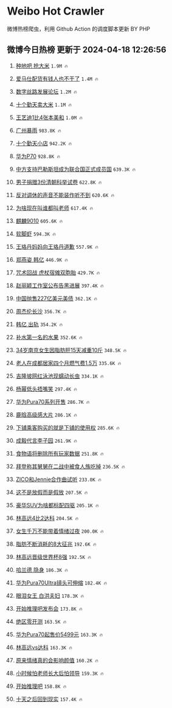 # Weibo Hot Crawler 



微博热榜爬虫，利用 Github Action 的调度脚本更新 BY PHP 


## 微博今日热榜 更新于 2024-04-18 12:26:56 
1. [种地吧 抢大米](https://s.weibo.com/weibo?q=%E7%A7%8D%E5%9C%B0%E5%90%A7%20%E6%8A%A2%E5%A4%A7%E7%B1%B3&t=31&band_rank=1&Refer=top) `1.9M 🔥` 

1. [爱马仕配货有钱人也不干了](https://s.weibo.com/weibo?q=%23%E7%88%B1%E9%A9%AC%E4%BB%95%E9%85%8D%E8%B4%A7%E6%9C%89%E9%92%B1%E4%BA%BA%E4%B9%9F%E4%B8%8D%E5%B9%B2%E4%BA%86%23&t=31&band_rank=2&Refer=top) `1.4M 🔥` 

1. [数字丝路发展论坛](https://s.weibo.com/weibo?q=%23%E6%95%B0%E5%AD%97%E4%B8%9D%E8%B7%AF%E5%8F%91%E5%B1%95%E8%AE%BA%E5%9D%9B%23&t=31&band_rank=3&Refer=top) `1.2M 🔥` 

1. [十个勤天卖大米](https://s.weibo.com/weibo?q=%23%E5%8D%81%E4%B8%AA%E5%8B%A4%E5%A4%A9%E5%8D%96%E5%A4%A7%E7%B1%B3%23&t=31&band_rank=4&Refer=top) `1.1M 🔥` 

1. [王艺迪1比4张本美和](https://s.weibo.com/weibo?q=%E7%8E%8B%E8%89%BA%E8%BF%AA1%E6%AF%944%E5%BC%A0%E6%9C%AC%E7%BE%8E%E5%92%8C&t=31&band_rank=5&Refer=top) `1.0M 🔥` 

1. [广州暴雨](https://s.weibo.com/weibo?q=%23%E5%B9%BF%E5%B7%9E%E6%9A%B4%E9%9B%A8%23&t=31&band_rank=6&Refer=top) `983.8K 🔥` 

1. [十个勤天小店](https://s.weibo.com/weibo?q=%E5%8D%81%E4%B8%AA%E5%8B%A4%E5%A4%A9%E5%B0%8F%E5%BA%97&t=31&band_rank=7&Refer=top) `942.2K 🔥` 

1. [华为P70](https://s.weibo.com/weibo?q=%E5%8D%8E%E4%B8%BAP70&t=31&band_rank=8&Refer=top) `928.8K 🔥` 

1. [中方支持巴勒斯坦成为联合国正式成员国](https://s.weibo.com/weibo?q=%23%E4%B8%AD%E6%96%B9%E6%94%AF%E6%8C%81%E5%B7%B4%E5%8B%92%E6%96%AF%E5%9D%A6%E6%88%90%E4%B8%BA%E8%81%94%E5%90%88%E5%9B%BD%E6%AD%A3%E5%BC%8F%E6%88%90%E5%91%98%E5%9B%BD%23&t=31&band_rank=9&Refer=top) `639.3K 🔥` 

1. [男子捐赠3份清朝科举试卷](https://s.weibo.com/weibo?q=%23%E7%94%B7%E5%AD%90%E6%8D%90%E8%B5%A03%E4%BB%BD%E6%B8%85%E6%9C%9D%E7%A7%91%E4%B8%BE%E8%AF%95%E5%8D%B7%23&t=31&band_rank=10&Refer=top) `622.8K 🔥` 

1. [反对调休的声音不能装作听不到](https://s.weibo.com/weibo?q=%23%E5%8F%8D%E5%AF%B9%E8%B0%83%E4%BC%91%E7%9A%84%E5%A3%B0%E9%9F%B3%E4%B8%8D%E8%83%BD%E8%A3%85%E4%BD%9C%E5%90%AC%E4%B8%8D%E5%88%B0%23&t=31&band_rank=11&Refer=top) `620.6K 🔥` 

1. [为啥现在叫谁都叫老师](https://s.weibo.com/weibo?q=%23%E4%B8%BA%E5%95%A5%E7%8E%B0%E5%9C%A8%E5%8F%AB%E8%B0%81%E9%83%BD%E5%8F%AB%E8%80%81%E5%B8%88%23&t=31&band_rank=12&Refer=top) `617.4K 🔥` 

1. [麒麟9010](https://s.weibo.com/weibo?q=%E9%BA%92%E9%BA%9F9010&t=31&band_rank=13&Refer=top) `605.6K 🔥` 

1. [软脚虾](https://s.weibo.com/weibo?q=%E8%BD%AF%E8%84%9A%E8%99%BE&t=31&band_rank=14&Refer=top) `594.3K 🔥` 

1. [王珞丹妈妈向王珞丹道歉](https://s.weibo.com/weibo?q=%23%E7%8E%8B%E7%8F%9E%E4%B8%B9%E5%A6%88%E5%A6%88%E5%90%91%E7%8E%8B%E7%8F%9E%E4%B8%B9%E9%81%93%E6%AD%89%23&t=31&band_rank=15&Refer=top) `557.9K 🔥` 

1. [郑燕姿 韩亿](https://s.weibo.com/weibo?q=%E9%83%91%E7%87%95%E5%A7%BF%20%E9%9F%A9%E4%BA%BF&t=31&band_rank=16&Refer=top) `446.9K 🔥` 

1. [咒术回战 虎杖宿傩双胞胎](https://s.weibo.com/weibo?q=%E5%92%92%E6%9C%AF%E5%9B%9E%E6%88%98%20%E8%99%8E%E6%9D%96%E5%AE%BF%E5%82%A9%E5%8F%8C%E8%83%9E%E8%83%8E&t=31&band_rank=17&Refer=top) `429.7K 🔥` 

1. [赵丽颖工作室公布告黑进展](https://s.weibo.com/weibo?q=%23%E8%B5%B5%E4%B8%BD%E9%A2%96%E5%B7%A5%E4%BD%9C%E5%AE%A4%E5%85%AC%E5%B8%83%E5%91%8A%E9%BB%91%E8%BF%9B%E5%B1%95%23&t=31&band_rank=18&Refer=top) `397.4K 🔥` 

1. [中国抛售227亿美元美债](https://s.weibo.com/weibo?q=%23%E4%B8%AD%E5%9B%BD%E6%8A%9B%E5%94%AE227%E4%BA%BF%E7%BE%8E%E5%85%83%E7%BE%8E%E5%80%BA%23&t=31&band_rank=19&Refer=top) `362.1K 🔥` 

1. [周杰伦长沙](https://s.weibo.com/weibo?q=%E5%91%A8%E6%9D%B0%E4%BC%A6%E9%95%BF%E6%B2%99&t=31&band_rank=20&Refer=top) `356.7K 🔥` 

1. [韩亿 出轨](https://s.weibo.com/weibo?q=%E9%9F%A9%E4%BA%BF%20%E5%87%BA%E8%BD%A8&t=31&band_rank=21&Refer=top) `354.2K 🔥` 

1. [补水第一名的水果](https://s.weibo.com/weibo?q=%23%E8%A1%A5%E6%B0%B4%E7%AC%AC%E4%B8%80%E5%90%8D%E7%9A%84%E6%B0%B4%E6%9E%9C%23&t=31&band_rank=22&Refer=top) `352.6K 🔥` 

1. [34岁南京女生因脂肪肝15天减重10斤](https://s.weibo.com/weibo?q=%2334%E5%B2%81%E5%8D%97%E4%BA%AC%E5%A5%B3%E7%94%9F%E5%9B%A0%E8%84%82%E8%82%AA%E8%82%9D15%E5%A4%A9%E5%87%8F%E9%87%8D10%E6%96%A4%23&t=31&band_rank=23&Refer=top) `348.5K 🔥` 

1. [老人在成都居家四个月燃气费1.5万](https://s.weibo.com/weibo?q=%23%E8%80%81%E4%BA%BA%E5%9C%A8%E6%88%90%E9%83%BD%E5%B1%85%E5%AE%B6%E5%9B%9B%E4%B8%AA%E6%9C%88%E7%87%83%E6%B0%94%E8%B4%B91.5%E4%B8%87%23&t=31&band_rank=24&Refer=top) `335.6K 🔥` 

1. [吉隆坡网红泳池现蠕动长虫](https://s.weibo.com/weibo?q=%23%E5%90%89%E9%9A%86%E5%9D%A1%E7%BD%91%E7%BA%A2%E6%B3%B3%E6%B1%A0%E7%8E%B0%E8%A0%95%E5%8A%A8%E9%95%BF%E8%99%AB%23&t=31&band_rank=25&Refer=top) `334.1K 🔥` 

1. [杨幂低头捂嘴笑](https://s.weibo.com/weibo?q=%23%E6%9D%A8%E5%B9%82%E4%BD%8E%E5%A4%B4%E6%8D%82%E5%98%B4%E7%AC%91%23&t=31&band_rank=26&Refer=top) `297.4K 🔥` 

1. [华为Pura70系列开售](https://s.weibo.com/weibo?q=%23%E5%8D%8E%E4%B8%BAPura70%E7%B3%BB%E5%88%97%E5%BC%80%E5%94%AE%23&t=31&band_rank=27&Refer=top) `286.7K 🔥` 

1. [鹿晗高级感大片](https://s.weibo.com/weibo?q=%23%E9%B9%BF%E6%99%97%E9%AB%98%E7%BA%A7%E6%84%9F%E5%A4%A7%E7%89%87%23&t=31&band_rank=28&Refer=top) `286.1K 🔥` 

1. [下铺乘客购买的就是下铺的使用权](https://s.weibo.com/weibo?q=%23%E4%B8%8B%E9%93%BA%E4%B9%98%E5%AE%A2%E8%B4%AD%E4%B9%B0%E7%9A%84%E5%B0%B1%E6%98%AF%E4%B8%8B%E9%93%BA%E7%9A%84%E4%BD%BF%E7%94%A8%E6%9D%83%23&t=31&band_rank=29&Refer=top) `285.6K 🔥` 

1. [成毅代言李子园](https://s.weibo.com/weibo?q=%E6%88%90%E6%AF%85%E4%BB%A3%E8%A8%80%E6%9D%8E%E5%AD%90%E5%9B%AD&t=31&band_rank=30&Refer=top) `261.9K 🔥` 

1. [食物语将删除所有玩家数据](https://s.weibo.com/weibo?q=%23%E9%A3%9F%E7%89%A9%E8%AF%AD%E5%B0%86%E5%88%A0%E9%99%A4%E6%89%80%E6%9C%89%E7%8E%A9%E5%AE%B6%E6%95%B0%E6%8D%AE%23&t=31&band_rank=31&Refer=top) `251.8K 🔥` 

1. [拜登称其舅舅在二战中被食人族吃掉](https://s.weibo.com/weibo?q=%23%E6%8B%9C%E7%99%BB%E7%A7%B0%E5%85%B6%E8%88%85%E8%88%85%E5%9C%A8%E4%BA%8C%E6%88%98%E4%B8%AD%E8%A2%AB%E9%A3%9F%E4%BA%BA%E6%97%8F%E5%90%83%E6%8E%89%23&t=31&band_rank=32&Refer=top) `236.5K 🔥` 

1. [ZICO和Jennie合作曲试听](https://s.weibo.com/weibo?q=%23ZICO%E5%92%8CJennie%E5%90%88%E4%BD%9C%E6%9B%B2%E8%AF%95%E5%90%AC%23&t=31&band_rank=33&Refer=top) `233.0K 🔥` 

1. [这不是放假而是假放](https://s.weibo.com/weibo?q=%23%E8%BF%99%E4%B8%8D%E6%98%AF%E6%94%BE%E5%81%87%E8%80%8C%E6%98%AF%E5%81%87%E6%94%BE%23&t=31&band_rank=34&Refer=top) `207.5K 🔥` 

1. [豪华SUV为啥都标配四驱](https://s.weibo.com/weibo?q=%23%E8%B1%AA%E5%8D%8ESUV%E4%B8%BA%E5%95%A5%E9%83%BD%E6%A0%87%E9%85%8D%E5%9B%9B%E9%A9%B1%23&t=31&band_rank=35&Refer=top) `205.1K 🔥` 

1. [林高远4比2达科](https://s.weibo.com/weibo?q=%23%E6%9E%97%E9%AB%98%E8%BF%9C4%E6%AF%942%E8%BE%BE%E7%A7%91%23&t=31&band_rank=36&Refer=top) `204.5K 🔥` 

1. [女生千万不能带着情绪过夜](https://s.weibo.com/weibo?q=%23%E5%A5%B3%E7%94%9F%E5%8D%83%E4%B8%87%E4%B8%8D%E8%83%BD%E5%B8%A6%E7%9D%80%E6%83%85%E7%BB%AA%E8%BF%87%E5%A4%9C%23&t=31&band_rank=37&Refer=top) `200.0K 🔥` 

1. [脂肪不断消耗的8大征兆](https://s.weibo.com/weibo?q=%23%E8%84%82%E8%82%AA%E4%B8%8D%E6%96%AD%E6%B6%88%E8%80%97%E7%9A%848%E5%A4%A7%E5%BE%81%E5%85%86%23&t=31&band_rank=38&Refer=top) `192.6K 🔥` 

1. [林高远晋级世界杯8强](https://s.weibo.com/weibo?q=%23%E6%9E%97%E9%AB%98%E8%BF%9C%E6%99%8B%E7%BA%A7%E4%B8%96%E7%95%8C%E6%9D%AF8%E5%BC%BA%23&t=31&band_rank=39&Refer=top) `192.5K 🔥` 

1. [哈兰德 隐身](https://s.weibo.com/weibo?q=%E5%93%88%E5%85%B0%E5%BE%B7%20%E9%9A%90%E8%BA%AB&t=31&band_rank=40&Refer=top) `186.3K 🔥` 

1. [华为Pura70Ultra镜头可伸缩](https://s.weibo.com/weibo?q=%23%E5%8D%8E%E4%B8%BAPura70Ultra%E9%95%9C%E5%A4%B4%E5%8F%AF%E4%BC%B8%E7%BC%A9%23&t=31&band_rank=41&Refer=top) `182.4K 🔥` 

1. [眼泪女王 白洪夫妇](https://s.weibo.com/weibo?q=%E7%9C%BC%E6%B3%AA%E5%A5%B3%E7%8E%8B%20%E7%99%BD%E6%B4%AA%E5%A4%AB%E5%A6%87&t=31&band_rank=42&Refer=top) `178.3K 🔥` 

1. [开始推理吧发布会](https://s.weibo.com/weibo?q=%E5%BC%80%E5%A7%8B%E6%8E%A8%E7%90%86%E5%90%A7%E5%8F%91%E5%B8%83%E4%BC%9A&t=31&band_rank=43&Refer=top) `173.8K 🔥` 

1. [绝区零开测](https://s.weibo.com/weibo?q=%23%E7%BB%9D%E5%8C%BA%E9%9B%B6%E5%BC%80%E6%B5%8B%23&t=31&band_rank=44&Refer=top) `163.5K 🔥` 

1. [华为Pura70起售价5499元](https://s.weibo.com/weibo?q=%23%E5%8D%8E%E4%B8%BAPura70%E8%B5%B7%E5%94%AE%E4%BB%B75499%E5%85%83%23&t=31&band_rank=45&Refer=top) `163.3K 🔥` 

1. [林高远vs达科](https://s.weibo.com/weibo?q=%23%E6%9E%97%E9%AB%98%E8%BF%9Cvs%E8%BE%BE%E7%A7%91%23&t=31&band_rank=46&Refer=top) `163.3K 🔥` 

1. [原来情绪真的会影响颜值](https://s.weibo.com/weibo?q=%23%E5%8E%9F%E6%9D%A5%E6%83%85%E7%BB%AA%E7%9C%9F%E7%9A%84%E4%BC%9A%E5%BD%B1%E5%93%8D%E9%A2%9C%E5%80%BC%23&t=31&band_rank=47&Refer=top) `160.2K 🔥` 

1. [小时候怕老师长大后怕领导](https://s.weibo.com/weibo?q=%23%E5%B0%8F%E6%97%B6%E5%80%99%E6%80%95%E8%80%81%E5%B8%88%E9%95%BF%E5%A4%A7%E5%90%8E%E6%80%95%E9%A2%86%E5%AF%BC%23&t=31&band_rank=48&Refer=top) `159.3K 🔥` 

1. [开始推理吧](https://s.weibo.com/weibo?q=%E5%BC%80%E5%A7%8B%E6%8E%A8%E7%90%86%E5%90%A7&t=31&band_rank=49&Refer=top) `158.8K 🔥` 

1. [十天之后回到现实](https://s.weibo.com/weibo?q=%E5%8D%81%E5%A4%A9%E4%B9%8B%E5%90%8E%E5%9B%9E%E5%88%B0%E7%8E%B0%E5%AE%9E&t=31&band_rank=50&Refer=top) `157.4K 🔥` 

